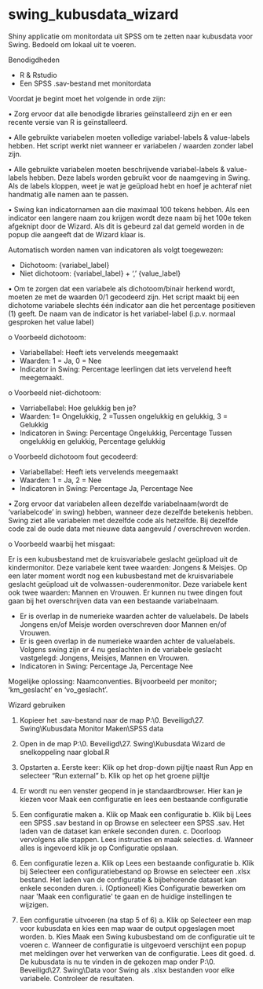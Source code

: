 # swing_kubusdata_wizard
Shiny applicatie om monitordata uit SPSS om te zetten naar kubusdata voor Swing. Bedoeld om lokaal uit te voeren.

Benodigdheden
- R & Rstudio
- Een SPSS .sav-bestand met monitordata

Voordat je begint moet het volgende in orde zijn:

• Zorg ervoor dat alle benodigde libraries geïnstalleerd zijn en er een recente versie van R 
is geïnstalleerd.

• Alle gebruikte variabelen moeten volledige variabel-labels & value-labels hebben.
Het script werkt niet wanneer er variabelen / waarden zonder label zijn.

• Alle gebruikte variabelen moeten beschrijvende variabel-labels & value-labels hebben.
Deze labels worden gebruikt voor de naamgeving in Swing. Als de labels kloppen, weet 
je wat je geüpload hebt en hoef je achteraf niet handmatig alle namen aan te passen.

• Swing kan indicatornamen aan die maximaal 100 tekens hebben. Als een indicator een 
langere naam zou krijgen wordt deze naam bij het 100e teken afgeknipt door de Wizard.
Als dit is gebeurd zal dat gemeld worden in de popup die aangeeft dat de Wizard klaar 
is.

Automatisch worden namen van indicatoren als volgt toegewezen:
- Dichotoom: {variabel_label}
- Niet dichotoom: {variabel_label} + ‘,’ {value_label}

• Om te zorgen dat een variabele als dichotoom/binair herkend wordt, moeten ze met de 
waarden 0/1 gecodeerd zijn. Het script maakt bij een dichotome variabele slechts één 
indicator aan die het percentage positieven (1) geeft. De naam van de indicator is het 
variabel-label (i.p.v. normaal gesproken het value label)

 o Voorbeeld dichotoom:
 - Variabellabel: Heeft iets vervelends meegemaakt
 - Waarden: 1 = Ja, 0 = Nee
 - Indicator in Swing: Percentage leerlingen dat iets vervelend heeft meegemaakt.

  o Voorbeeld niet-dichotoom:
  - Varriabellabel: Hoe gelukkig ben je?
  - Waarden: 1= Ongelukkig, 2 =Tussen ongelukkig en gelukkig, 3 = Gelukkig
  - Indicatoren in Swing: Percentage Ongelukkig, Percentage Tussen ongelukkig en 
  gelukkig, Percentage gelukkig

 o Voorbeeld dichotoom fout gecodeerd:
   - Variabellabel: Heeft iets vervelends meegemaakt
   - Waarden: 1 = Ja, 2 = Nee
   - Indicatoren in Swing: Percentage Ja, Percentage Nee

• Zorg ervoor dat variabelen alleen dezelfde variabelnaam(wordt de ‘variabelcode’ in 
swing) hebben, wanneer deze dezelfde betekenis hebben. Swing ziet alle variabelen 
met dezelfde code als hetzelfde. Bij dezelfde code zal de oude data met nieuwe data 
aangevuld / overschreven worden.

  o Voorbeeld waarbij het misgaat:

Er is een kubusbestand met de kruisvariabele geslacht geüpload uit de kindermonitor. Deze variabele kent twee waarden: Jongens & Meisjes.
Op een later moment wordt nog een kubusbestand met de kruisvariabele geslacht geüpload uit de volwassen-ouderenmonitor. 
Deze variabele kent ook twee waarden: Mannen en Vrouwen. Er kunnen nu twee dingen fout gaan bij het overschrijven data van een bestaande variabelnaam.
		
   - Er is overlap in de numerieke waarden achter de valuelabels. De labels Jongens en/of Meisje worden overschreven door Mannen en/of Vrouwen.
   - Er is geen overlap in de numerieke waarden achter de valuelabels. Volgens swing zijn er 4 nu geslachten in de variabele geslacht vastgelegd: Jongens, 
    Meisjes, Mannen en Vrouwen.
   - Indicatoren in Swing: Percentage Ja, Percentage Nee

 Mogelijke oplossing: Naamconventies. Bijvoorbeeld per monitor; ‘km_geslacht’ en ‘vo_geslacht’.
    
Wizard gebruiken

1. Kopieer het .sav-bestand naar de map P:\0. Beveiligd\27. Swing\Kubusdata Monitor 
Maken\SPSS data

2. Open in de map P:\0. Beveiligd\27. Swing\Kubusdata Wizard de snelkoppeling naar global.R

3. Opstarten
  a. Eerste keer: Klik op het drop-down pijltje naast Run App en selecteer “Run external”
  b. Klik op het op het groene pijltje
  4. Er wordt nu een venster geopend in je standaardbrowser. Hier kan je kiezen voor Maak een 
     configuratie en lees een bestaande configuratie

5. Een configuratie maken
  a. Klik op Maak een configuratie
  b. Klik bij Lees een SPSS .sav bestand in op Browse en selecteer een SPSS .sav. Het laden van de dataset kan enkele seconden duren.
  c. Doorloop vervolgens alle stappen. Lees instructies en maak selecties. 
  d. Wanneer alles is ingevoerd klik je op Configuratie opslaan. 

6. Een configuratie lezen
  a. Klik op Lees een bestaande configuratie
  b. Klik bij Selecteer een configuratiebestand op Browse en selecteer een .xlsx bestand. Het laden van de configuratie & bijbehorende dataset kan enkele seconden duren.
    i. (Optioneel) Kies Configuratie bewerken om naar 'Maak een configuratie' te gaan en de huidige instellingen te wijzigen.

7. Een configuratie uitvoeren (na stap 5 of 6)
  a. Klik op Selecteer een map voor kubusdata en kies een map waar de output opgeslagen 
  moet worden.
  b. Kies Maak een Swing kubusbestand om de configuratie uit te voeren
  c. Wanneer de configuratie is uitgevoerd verschijnt een popup met meldingen over
  het verwerken van de configuratie. Lees dit goed.
  d. De kubusdata is nu te vinden in de gekozen map onder P:\0. Beveiligd\27. Swing\Data 
  voor Swing als .xlsx bestanden voor elke variabele. Controleer de resultaten.
